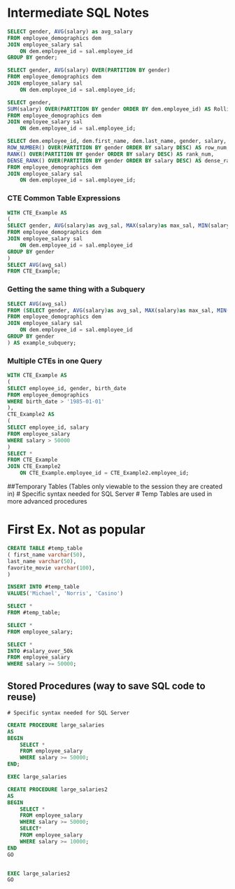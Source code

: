 # Intermediate SQL Notes
```sql
SELECT gender, AVG(salary) as avg_salary
FROM employee_demographics dem
JOIN employee_salary sal
	ON dem.employee_id = sal.employee_id
GROUP BY gender;
```

```sql
SELECT gender, AVG(salary) OVER(PARTITION BY gender)
FROM employee_demographics dem
JOIN employee_salary sal
	ON dem.employee_id = sal.employee_id;
```

```sql
SELECT gender, 
SUM(salary) OVER(PARTITION BY gender ORDER BY dem.employee_id) AS Rolling_Total
FROM employee_demographics dem
JOIN employee_salary sal
	ON dem.employee_id = sal.employee_id;
```

```sql
SELECT dem.employee_id, dem.first_name, dem.last_name, gender, salary,
ROW_NUMBER() OVER(PARTITION BY gender ORDER BY salary DESC) AS row_num,
RANK() OVER(PARTITION BY gender ORDER BY salary DESC) AS rank_num,
DENSE_RANK() OVER(PARTITION BY gender ORDER BY salary DESC) AS dense_rank_num
FROM employee_demographics dem
JOIN employee_salary sal
	ON dem.employee_id = sal.employee_id;
```

### CTE Common Table Expressions
```sql
WITH CTE_Example AS
(
SELECT gender, AVG(salary)as avg_sal, MAX(salary)as max_sal, MIN(salary)as min_sal, COUNT(salary)as count_sal
FROM employee_demographics dem
JOIN employee_salary sal
	ON dem.employee_id = sal.employee_id
GROUP BY gender
)
SELECT AVG(avg_sal)
FROM CTE_Example;
```
### Getting the same thing with a Subquery
```sql
SELECT AVG(avg_sal)
FROM (SELECT gender, AVG(salary)as avg_sal, MAX(salary)as max_sal, MIN(salary)as min_sal, COUNT(salary)as count_sal
FROM employee_demographics dem
JOIN employee_salary sal
	ON dem.employee_id = sal.employee_id
GROUP BY gender
) AS example_subquery;
```


### Multiple CTEs in one Query
```sql
WITH CTE_Example AS
(
SELECT employee_id, gender, birth_date
FROM employee_demographics
WHERE birth_date > '1985-01-01'
),
CTE_Example2 AS
(
SELECT employee_id, salary
FROM employee_salary
WHERE salary > 50000
)
SELECT *
FROM CTE_Example
JOIN CTE_Example2
	ON CTE_Example.employee_id = CTE_Example2.employee_id;
```




##Temporary Tables (Tables only viewable to the session they are created in)
	# Specific syntax needed for SQL Server
	# Temp Tables are used in more advanced procedures 
# First Ex. Not as popular
```sql
CREATE TABLE #temp_table
( first_name varchar(50),
last_name varchar(50),
favorite_movie varchar(100),
)
```
```sql
INSERT INTO #temp_table
VALUES('Michael', 'Norris', 'Casino')

SELECT *
FROM #temp_table;

SELECT *
FROM employee_salary;

SELECT *
INTO #salary_over_50k
FROM employee_salary
WHERE salary >= 50000;
```

## Stored Procedures (way to save SQL code to reuse)
	# Specific syntax needed for SQL Server

```sql
CREATE PROCEDURE large_salaries
AS
BEGIN
	SELECT *
	FROM employee_salary
	WHERE salary >= 50000;
END;

EXEC large_salaries
```


```sql
CREATE PROCEDURE large_salaries2
AS
BEGIN
	SELECT *
	FROM employee_salary
	WHERE salary >= 50000;
	SELECT*
	FROM employee_salary
	WHERE salary >= 10000;
END
GO


EXEC large_salaries2
GO
```

	 
